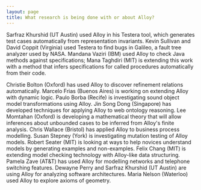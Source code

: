 ```yaml
---
layout: page
title: What research is being done with or about Alloy?
---
```

Sarfraz Khurshid (UT Austin) used Alloy in his Testera tool, which generates test cases automatically from representation invariants. Kevin Sullivan and David Coppit (Virginia) used Testera to find bugs in Galileo, a fault tree analyzer used by NASA. Mandana Vaziri (IBM) used Alloy to check Java methods against specifications; Mana Taghdiri (MIT) is extending this work with a method that infers specifications for called procedures automatically from their code.

Christie Bolton (Oxford) has used Alloy to discover refinement relations automatically. Marcelo Frias (Buenos Aires) is working on extending Alloy with dynamic logic. Paulo Borba (Recife) is investigating sound object model transformations using Alloy. Jin Song Dong (Singapore) has developed techniques for applying Alloy to web ontology reasoning. Lee Momtahan (Oxford) is developing a mathematical theory that will allow inferences about unbounded cases to be inferred from Alloy's finite analysis. Chris Wallace (Bristol) has applied Alloy to business process modelling. Susan Stepney (York) is investigating mutation testing of Alloy models. Robert Seater (MIT) is looking at ways to help novices understand models by generating examples and non-examples. Felix Chang (MIT) is extending model checking technology with Alloy-like data structuring. Pamela Zave (AT&T) has used Alloy for modelling networks and telephone switching features. Dewayne Perry and Sarfraz Khurshid (UT Austin) are using Alloy for analyzing software architectures. Maria Nelson (Waterloo) used Alloy to explore axioms of geometry.

